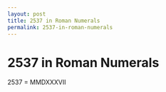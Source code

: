 ```yaml
---
layout: post
title: 2537 in Roman Numerals
permalink: 2537-in-roman-numerals
---
```


# 2537 in Roman Numerals

2537 = MMDXXXVII

